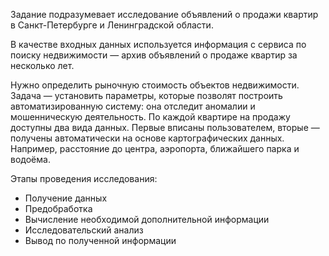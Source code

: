 Задание подразумевает исследование объявлений о продажи квартир в Санкт-Петербурге и Ленинградской области. 

В качестве входных данных используется информация с сервиса по поиску недвижимости — архив объявлений о продаже квартир за несколько лет.

Нужно определить рыночную стоимость объектов недвижимости. 
Задача — установить параметры, которые позволят построить автоматизированную систему: она отследит аномалии и мошенническую деятельность.
По каждой квартире на продажу доступны два вида данных. Первые вписаны пользователем, вторые — получены автоматически на основе картографических данных. 
Например, расстояние до центра, аэропорта, ближайшего парка и водоёма.

Этапы проведения исследования:
- Получение данных
- Предобработка
- Вычисление необходимой дополнительной информации
- Исследовательский анализ
- Вывод по полученной информации

